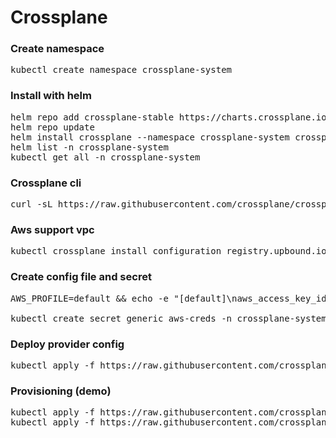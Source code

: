 
# Crossplane

### Create namespace
<pre>
kubectl create namespace crossplane-system
</pre>

### Install with helm
<pre>
helm repo add crossplane-stable https://charts.crossplane.io/stable
helm repo update
helm install crossplane --namespace crossplane-system crossplane-stable/crossplane
helm list -n crossplane-system
kubectl get all -n crossplane-system
</pre>

### Crossplane cli
<pre>
curl -sL https://raw.githubusercontent.com/crossplane/crossplane/master/install.sh | sh
</pre>

### Aws support vpc
<pre>
kubectl crossplane install configuration registry.upbound.io/xp/getting-started-with-aws-with-vpc:v1.8.0
</pre>

### Create config file and secret
<pre>
AWS_PROFILE=default && echo -e "[default]\naws_access_key_id = $(aws configure get aws_access_key_id --profile $AWS_PROFILE)\naws_secret_access_key = $(aws configure get aws_secret_access_key --profile $AWS_PROFILE)" > creds.conf

kubectl create secret generic aws-creds -n crossplane-system --from-file=creds=./creds.conf
</pre>



### Deploy provider config
<pre>
kubectl apply -f https://raw.githubusercontent.com/crossplane/crossplane/release-1.8/docs/snippets/configure/aws/providerconfig.yaml
</pre>



### Provisioning (demo)
<pre>
kubectl apply -f https://raw.githubusercontent.com/crossplane/crossplane/release-1.8/docs/snippets/compose/claim-aws.yaml
kubectl apply -f https://raw.githubusercontent.com/crossplane/crossplane/release-1.8/docs/snippets/compose/pod.yaml
</pre>

